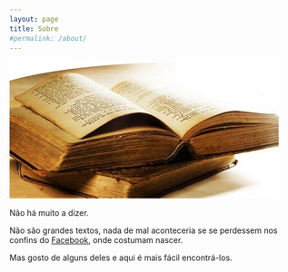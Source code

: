```yaml
---
layout: page
title: Sobre
#permalink: /about/
---
```


![Books](assets/images/oldbooks.jpg)

Não há muito a dizer.

Não são grandes textos, nada de mal aconteceria se se perdessem nos confins do <a href="{{ site.facebook }}" target="_blank">Facebook</a>, onde costumam nascer.

Mas gosto de alguns deles e aqui é mais fácil encontrá-los.
